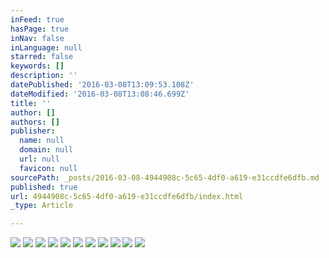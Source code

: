 ```yaml
---
inFeed: true
hasPage: true
inNav: false
inLanguage: null
starred: false
keywords: []
description: ''
datePublished: '2016-03-08T13:09:53.108Z'
dateModified: '2016-03-08T13:08:46.699Z'
title: ''
author: []
authors: []
publisher:
  name: null
  domain: null
  url: null
  favicon: null
sourcePath: _posts/2016-03-08-4944908c-5c65-4df0-a619-e31ccdfe6dfb.md
published: true
url: 4944908c-5c65-4df0-a619-e31ccdfe6dfb/index.html
_type: Article

---
```

![](https://the-grid-user-content.s3-us-west-2.amazonaws.com/e1dbd8c0-b6fa-45ac-bd92-4f74e2d191b3.jpg)
![](https://the-grid-user-content.s3-us-west-2.amazonaws.com/efcd3729-4979-4638-b274-69fdce712d40.jpg)
![](https://the-grid-user-content.s3-us-west-2.amazonaws.com/d71d3d95-862c-449f-9e52-e39123137032.jpg)
![](https://the-grid-user-content.s3-us-west-2.amazonaws.com/5dde5b1b-ee8d-41a2-b328-1d8b75ed96dd.jpg)
![](https://the-grid-user-content.s3-us-west-2.amazonaws.com/592a68f2-a615-4116-8422-cd3a646660ac.jpg)
![](https://the-grid-user-content.s3-us-west-2.amazonaws.com/47a31165-02f2-4f93-b834-4468ec6c877a.jpg)
![](https://the-grid-user-content.s3-us-west-2.amazonaws.com/14f9724a-546e-4391-9e67-f3fc53171af4.jpg)
![](https://the-grid-user-content.s3-us-west-2.amazonaws.com/88c28906-e573-4c9c-b62d-2c57ce6a88c7.jpg)
![](https://the-grid-user-content.s3-us-west-2.amazonaws.com/f53733cf-2e02-4edf-8791-c9aa098c77b9.jpg)
![](https://the-grid-user-content.s3-us-west-2.amazonaws.com/8d7b5ac8-83ef-4ed4-b52f-e95760fe3fbd.jpg)
![](https://the-grid-user-content.s3-us-west-2.amazonaws.com/2502d501-9225-443e-a527-0ab27c93f58f.jpg)